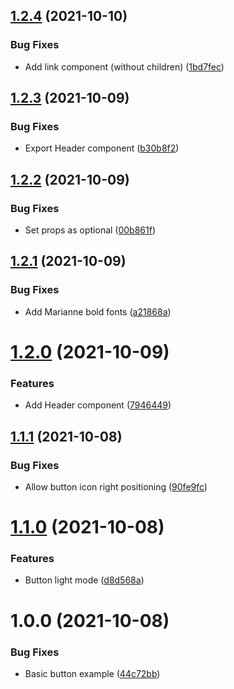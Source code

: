 ## [1.2.4](https://github.com/gary-van-woerkens/react-dsfr/compare/v1.2.3...v1.2.4) (2021-10-10)


### Bug Fixes

* Add link component (without children) ([1bd7fec](https://github.com/gary-van-woerkens/react-dsfr/commit/1bd7fec67f93478fb9e7121726a9803d5d04a3df))

## [1.2.3](https://github.com/gary-van-woerkens/react-dsfr/compare/v1.2.2...v1.2.3) (2021-10-09)


### Bug Fixes

* Export Header component ([b30b8f2](https://github.com/gary-van-woerkens/react-dsfr/commit/b30b8f2ce2f20aecba88be230b4b1d8a7c8035c9))

## [1.2.2](https://github.com/gary-van-woerkens/react-dsfr/compare/v1.2.1...v1.2.2) (2021-10-09)


### Bug Fixes

* Set props as optional ([00b861f](https://github.com/gary-van-woerkens/react-dsfr/commit/00b861f10e7d21833adc18170cf0cd8864308769))

## [1.2.1](https://github.com/gary-van-woerkens/react-dsfr/compare/v1.2.0...v1.2.1) (2021-10-09)


### Bug Fixes

* Add Marianne bold fonts ([a21868a](https://github.com/gary-van-woerkens/react-dsfr/commit/a21868a619c333475a09537f08b6d182f89b2ff1))

# [1.2.0](https://github.com/gary-van-woerkens/react-dsfr/compare/v1.1.1...v1.2.0) (2021-10-09)


### Features

* Add Header component ([7946449](https://github.com/gary-van-woerkens/react-dsfr/commit/79464493e8267d3c6422dd3002e7d3c4e9149519))

## [1.1.1](https://github.com/gary-van-woerkens/react-dsfr/compare/v1.1.0...v1.1.1) (2021-10-08)


### Bug Fixes

* Allow button icon right positioning ([90fe9fc](https://github.com/gary-van-woerkens/react-dsfr/commit/90fe9fc67ebe84e4ef8f54e8ec47b68da4e06959))

# [1.1.0](https://github.com/gary-van-woerkens/react-dsfr/compare/v1.0.0...v1.1.0) (2021-10-08)


### Features

* Button light mode ([d8d568a](https://github.com/gary-van-woerkens/react-dsfr/commit/d8d568a42f077cb34655fbd0b3fab968f28e9d7c))

# 1.0.0 (2021-10-08)


### Bug Fixes

* Basic button example ([44c72bb](https://github.com/gary-van-woerkens/react-dsfr/commit/44c72bb7247edb96b8794fa97d4e9b2f232373df))

